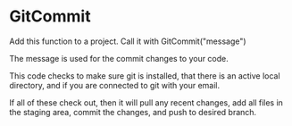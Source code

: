 # GitCommit

Add this function to a project. Call it with GitCommit("message") 

The message is used for the commit changes to your code. 

This code checks to make sure git is installed, that there is an active local directory, and if you are connected to git with your email.

If all of these check out, then it will pull any recent changes, add all files in the staging area, commit the changes, and push to desired branch. 
